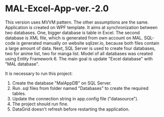 # MAL-Excel-App-ver.-2.0
This version uses MVVM pattern. The other assumptions are the same. Application is created on WPF template. It aims at synchronization between two databases. One, bigger database is table in Excel. The second database is XML file, which is generated from own account on MAL. SQL-code is generated manually on website sqlizer.io, because both files contain a large amount of data. Next, SQL Server is used to create four databases, two for anime list, two for manga list. Model of all databases was created using Entity Framework 6. The main goal is update "Excel database" with "MAL database".  

It is necessary to run this project:

1. Create the database "MalAppDB" on SQL Server.
2. Run .sql files from folder named "Databases" to create the required tables.
3. Update the connection string in app.config file ("datasource").
4. The project should run fine.
5. DataGrid doesn't refresh before restarting the application.
